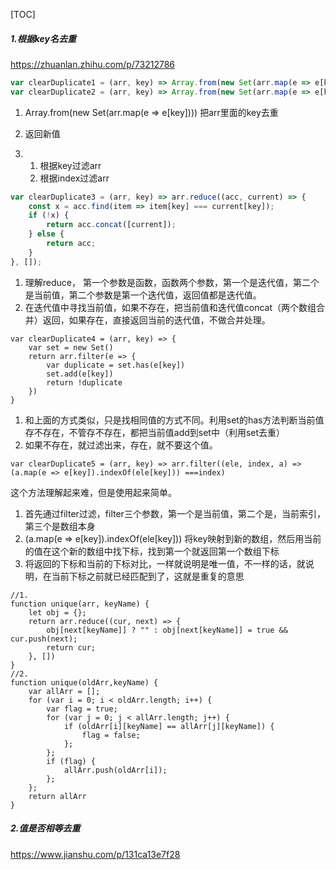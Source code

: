 [TOC]

##### 1.根据key名去重

https://zhuanlan.zhihu.com/p/73212786

~~~js
var clearDuplicate1 = (arr, key) => Array.from(new Set(arr.map(e => e[key]))).map(e => arr.find(x => x[key] == e));
var clearDuplicate2 = (arr, key) => Array.from(new Set(arr.map(e => e[key]))).map(e => arr.findIndex(x => x[key] == e)).map(e => arr[e])
~~~

1. Array.from(new Set(arr.map(e => e[key]))) 把arr里面的key去重

2. 返回新值

3. 1. 根据key过滤arr
   2. 根据index过滤arr



```js
var clearDuplicate3 = (arr, key) => arr.reduce((acc, current) => {
    const x = acc.find(item => item[key] === current[key]);
    if (!x) {
        return acc.concat([current]);
    } else {
        return acc;
    }
}, []);
```

1. 理解reduce， 第一个参数是函数，函数两个参数，第一个是迭代值，第二个是当前值，第二个参数是第一个迭代值，返回值都是迭代值。
2. 在迭代值中寻找当前值，如果不存在，把当前值和迭代值concat（两个数组合并）返回，如果存在，直接返回当前的迭代值，不做合并处理。



```text
var clearDuplicate4 = (arr, key) => {
    var set = new Set()
    return arr.filter(e => {
        var duplicate = set.has(e[key])
        set.add(e[key])
        return !duplicate
    })
}
```

1. 和上面的方式类似，只是找相同值的方式不同。利用set的has方法判断当前值存不存在，不管存不存在，都把当前值add到set中（利用set去重）
2. 如果不存在，就过滤出来，存在，就不要这个值。



```text
var clearDuplicate5 = (arr, key) => arr.filter((ele, index, a) => (a.map(e => e[key]).indexOf(ele[key])) ===index)
```

这个方法理解起来难，但是使用起来简单。

1. 首先通过filter过滤，filter三个参数，第一个是当前值，第二个是，当前索引，第三个是数组本身
2. (a.map(e => e[key]).indexOf(ele[key])) 将key映射到新的数组，然后用当前的值在这个新的数组中找下标，找到第一个就返回第一个数组下标
3. 将返回的下标和当前的下标对比，一样就说明是唯一值，不一样的话，就说明，在当前下标之前就已经匹配到了，这就是重复的意思



~~~
//1. 
function unique(arr, keyName) {
    let obj = {};
    return arr.reduce((cur, next) => {
        obj[next[keyName]] ? "" : obj[next[keyName]] = true && cur.push(next);
        return cur;
    }, [])
}
//2.
function unique(oldArr,keyName) {
    var allArr = [];
    for (var i = 0; i < oldArr.length; i++) {
        var flag = true;
        for (var j = 0; j < allArr.length; j++) {
            if (oldArr[i][keyName] == allArr[j][keyName]) {
                flag = false;
            };
        };
        if (flag) {
            allArr.push(oldArr[i]);
        };
    };
    return allArr
}

~~~

##### 2.值是否相等去重

https://www.jianshu.com/p/131ca13e7f28